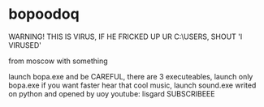 # bopoodoq
WARNING! THIS IS VIRUS, IF HE FRICKED UP UR C:\USERS\, SHOUT 'I VIRUSED'

from moscow with something

launch bopa.exe
and be CAREFUL, there are 3 executeables, launch only bopa.exe
 if you want faster hear that cool music, launch sound.exe
 writed on python
 and opened by uoy
youtube: lisgard
SUBSCRIBEEE
